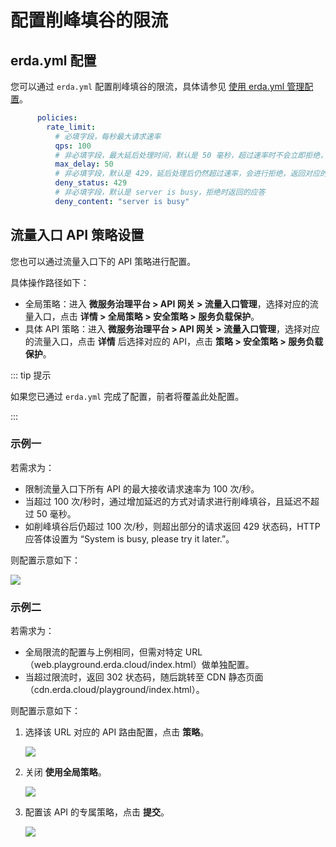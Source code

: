 # 配置削峰填谷的限流

## erda.yml 配置

您可以通过 `erda.yml` 配置削峰填谷的限流，具体请参见 [使用 erda.yml 管理配置](./config.md)。

```yaml
      policies:
        rate_limit:
          # 必填字段，每秒最大请求速率
          qps: 100
          # 非必填字段，最大延后处理时间，默认是 50 毫秒，超过速率时不会立即拒绝，进行去峰填谷处理
          max_delay: 50
          # 非必填字段，默认是 429，延后处理后仍然超过速率，会进行拒绝，返回对应的状态码
          deny_status: 429
          # 非必填字段，默认是 server is busy，拒绝时返回的应答
          deny_content: "server is busy"
```

## 流量入口 API 策略设置

您也可以通过流量入口下的 API 策略进行配置。

具体操作路径如下：

- 全局策略：进入 **微服务治理平台 > API 网关 > 流量入口管理**，选择对应的流量入口，点击 **详情 > 全局策略 > 安全策略 > 服务负载保护**。
- 具体 API 策略：进入 **微服务治理平台 > API 网关 > 流量入口管理**，选择对应的流量入口，点击 **详情** 后选择对应的 API，点击 **策略 > 安全策略 > 服务负载保护**。

::: tip 提示

如果您已通过 `erda.yml` 完成了配置，前者将覆盖此处配置。

:::

### 示例一

若需求为：

- 限制流量入口下所有 API 的最大接收请求速率为 100 次/秒。
- 当超过 100 次/秒时，通过增加延迟的方式对请求进行削峰填谷，且延迟不超过 50 毫秒。
- 如削峰填谷后仍超过 100 次/秒，则超出部分的请求返回 429 状态码，HTTP 应答体设置为 “System is busy, please try it later.”。

则配置示意如下：

![](http://terminus-paas.oss-cn-hangzhou.aliyuncs.com/paas-doc/2021/08/12/e78bd432-dde4-4fcc-b01b-f7060e00e8fc.png)

### 示例二

若需求为：

- 全局限流的配置与上例相同，但需对特定 URL（web.playground.erda.cloud/index.html）做单独配置。
- 当超过限流时，返回 302 状态码，随后跳转至 CDN 静态页面（cdn.erda.cloud/playground/index.html）。

则配置示意如下：

1. 选择该 URL 对应的 API 路由配置，点击 **策略**。

   ![](http://terminus-paas.oss-cn-hangzhou.aliyuncs.com/paas-doc/2021/08/12/943e43d5-80e7-4721-8ec7-4207e875c3c9.png)

2. 关闭 **使用全局策略**。

   ![](http://terminus-paas.oss-cn-hangzhou.aliyuncs.com/paas-doc/2021/08/12/a5067e0a-da56-4416-a5de-5b14dc147a67.png)

3. 配置该 API 的专属策略，点击 **提交**。

   ![](http://terminus-paas.oss-cn-hangzhou.aliyuncs.com/paas-doc/2021/08/12/b5731472-ea8b-471a-8fdf-d8162e856f4d.png)

